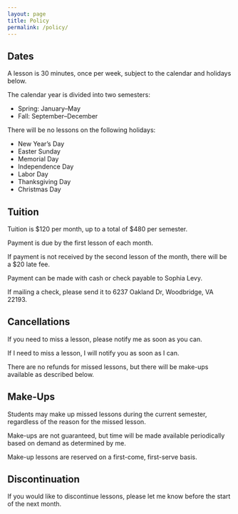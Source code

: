 ```yaml
---
layout: page
title: Policy
permalink: /policy/
---
```

## Dates

A lesson is 30 minutes, once per week, subject to the calendar and holidays below.

The calendar year is divided into two semesters:

-   Spring: January–May
-   Fall: September–December

There will be no lessons on the following holidays:

-   New Year’s Day
-   Easter Sunday
-   Memorial Day
-   Independence Day
-   Labor Day
-   Thanksgiving Day
-   Christmas Day

## Tuition

Tuition is $120 per month, up to a total of $480 per semester.

Payment is due by the first lesson of each month.

If payment is not received by the second lesson of the month, there will be a $20 late fee.

Payment can be made with cash or check payable to Sophia Levy.

If mailing a check, please send it to 6237 Oakland Dr, Woodbridge, VA 22193.

## Cancellations

If you need to miss a lesson, please notify me as soon as you can.

If I need to miss a lesson, I will notify you as soon as I can.

There are no refunds for missed lessons, but there will be make-ups available as described below.

## Make-Ups

Students may make up missed lessons during the current semester, regardless of the reason for the missed lesson.

Make-ups are not guaranteed, but time will be made available periodically based on demand as determined by me.

Make-up lessons are reserved on a first-come, first-serve basis.

## Discontinuation

If you would like to discontinue lessons, please let me know before the start of the next month.
